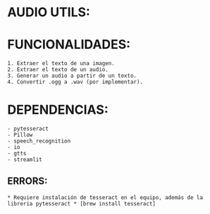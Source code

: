 # AUDIO UTILS:

# FUNCIONALIDADES:
    1. Extraer el texto de una imagen.
    2. Extraer el texto de un audio.
    3. Generar un audio a partir de un texto.
    4. Convertir .ogg a .wav (por implementar).

# DEPENDENCIAS:
    - pytesseract
    - Pillow
    - speech_recognition
    - io
    - gtts
    - streamlit

## ERRORS:
    * Requiere instalación de tesseract en el equipo, además de la libreria pytesseract * [brew install tesseract]